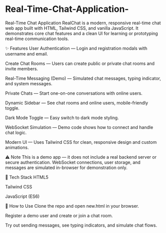# Real-Time-Chat-Application-
Real-Time Chat Application
RealChat is a modern, responsive real-time chat web app built with HTML, Tailwind CSS, and vanilla JavaScript.
It demonstrates core chat features and a clean UI for learning or prototyping real-time communication tools.

✨ Features
User Authentication — Login and registration modals with username and email.

Create Chat Rooms — Users can create public or private chat rooms and invite members.

Real-Time Messaging (Demo) — Simulated chat messages, typing indicator, and system messages.

Private Chats — Start one-on-one conversations with online users.

Dynamic Sidebar — See chat rooms and online users, mobile-friendly toggle.

Dark Mode Toggle — Easy switch to dark mode styling.

WebSocket Simulation — Demo code shows how to connect and handle chat logic.

Modern UI — Uses Tailwind CSS for clean, responsive design and custom animations.

⚠️ Note
This is a demo app — it does not include a real backend server or secure authentication.
WebSocket connections, user storage, and messages are simulated in-browser for demonstration only.

📁 Tech Stack
HTML5

Tailwind CSS

JavaScript (ES6)

🚀 How to Use
Clone the repo and open new.html in your browser.

Register a demo user and create or join a chat room.

Try out sending messages, see typing indicators, and simulate chat flows.
